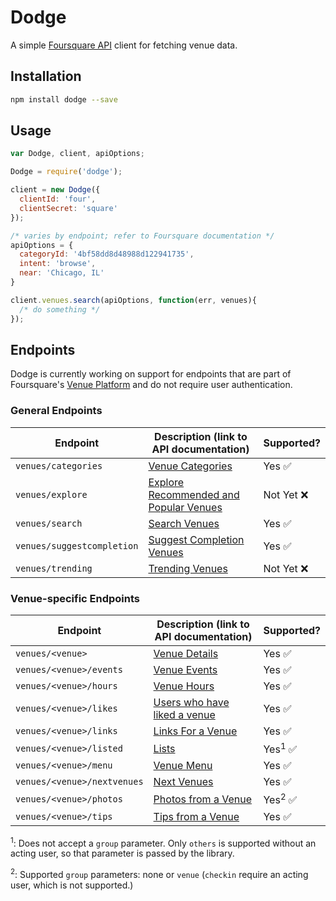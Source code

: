 # Dodge

A simple [Foursquare API][foursquare-api] client for fetching venue data.

[foursquare-api]: https://developer.foursquare.com/

## Installation

```bash
npm install dodge --save
```

## Usage

```javascript
var Dodge, client, apiOptions;

Dodge = require('dodge');

client = new Dodge({
  clientId: 'four',
  clientSecret: 'square'
});

/* varies by endpoint; refer to Foursquare documentation */
apiOptions = {
  categoryId: '4bf58dd8d48988d122941735',
  intent: 'browse',
  near: 'Chicago, IL'
}

client.venues.search(apiOptions, function(err, venues){
  /* do something */
});
```

## Endpoints

Dodge is currently working on support for endpoints that are part of Foursquare's [Venue Platform][venue-platform] and do not require user authentication.

[venue-platform]: https://developer.foursquare.com/overview/venues

### General Endpoints

| Endpoint                   | Description (link to API documentation)                  | Supported?             |
| -------------------------- | -------------------------------------------------------- | ---------------------- |
| `venues/categories`        | [Venue Categories][venues/categories]                    | Yes :white_check_mark: |
| `venues/explore`           | [Explore Recommended and Popular Venues][venues/explore] | Not Yet :x:            |
| `venues/search`            | [Search Venues][venues/search]                           | Yes :white_check_mark: |
| `venues/suggestcompletion` | [Suggest Completion Venues][venues/suggestcompletion]    | Yes :white_check_mark: |
| `venues/trending`          | [Trending Venues][venues/trending]                       | Not Yet :x:            |

[venues/categories]: https://developer.foursquare.com/docs/venues/categories
[venues/explore]: https://developer.foursquare.com/docs/venues/explore
[venues/search]: https://developer.foursquare.com/docs/venues/search
[venues/suggestcompletion]: https://developer.foursquare.com/docs/venues/suggestcompletion
[venues/trending]: https://developer.foursquare.com/docs/venues/trending

### Venue-specific Endpoints

| Endpoint                     | Description (link to API documentation)            | Supported?                         |
| ---------------------------- | -------------------------------------------------- | ---------------------------------- |
| `venues/<venue>`             | [Venue Details][venues/venue]                      | Yes :white_check_mark:             |
| `venues/<venue>/events`      | [Venue Events][venues/venue/events]                | Yes :white_check_mark:             |
| `venues/<venue>/hours`       | [Venue Hours][venues/venue/hours]                  | Yes :white_check_mark:             |
| `venues/<venue>/likes`       | [Users who have liked a venue][venues/venue/likes] | Yes :white_check_mark:             |
| `venues/<venue>/links`       | [Links For a Venue][venues/venue/links]            | Yes :white_check_mark:             |
| `venues/<venue>/listed`      | [Lists][venues/venue/listed]                       | Yes<sup>1</sup> :white_check_mark: |
| `venues/<venue>/menu`        | [Venue Menu][venues/venue/menu]                    | Yes :white_check_mark:             |
| `venues/<venue>/nextvenues`  | [Next Venues][venues/venue/nextvenues]             | Yes :white_check_mark:             |
| `venues/<venue>/photos`      | [Photos from a Venue][venues/venue/photos]         | Yes<sup>2</sup> :white_check_mark: |
| `venues/<venue>/tips`        | [Tips from a Venue][venues/venue/tips]             | Yes :white_check_mark:             |

<sup>1</sup>: Does not accept a `group` parameter. Only `others` is supported without an acting user, so that parameter is passed by the library.

<sup>2</sup>: Supported `group` parameters: none or `venue` (`checkin` require an acting user, which is not supported.)

[venues/venue]: https://developer.foursquare.com/docs/venues/venues
[venues/venue/events]: https://developer.foursquare.com/docs/venues/events
[venues/venue/hours]: https://developer.foursquare.com/docs/venues/hours
[venues/venue/likes]: https://developer.foursquare.com/docs/venues/likes
[venues/venue/links]: https://developer.foursquare.com/docs/venues/links
[venues/venue/listed]: https://developer.foursquare.com/docs/venues/listed
[venues/venue/menu]: https://developer.foursquare.com/docs/venues/menu
[venues/venue/nextvenues]: https://developer.foursquare.com/docs/venues/nextvenues
[venues/venue/photos]: https://developer.foursquare.com/docs/venues/photos
[venues/venue/tips]: https://developer.foursquare.com/docs/venues/tips

